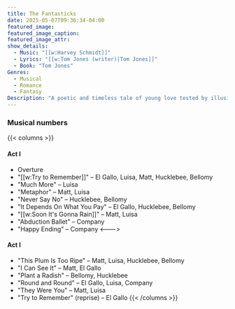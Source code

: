 ```yaml
---
title: The Fantasticks
date: 2025-05-07T09:36:34-04:00
featured_image:
featured_image_caption: 
featured_image_attr:
show_details: 
  - Music: "[[w:Harvey Schmidt]]"
  - Lyrics: "[[w:Tom Jones (writer)|Tom Jones]]"
  - Book: "Tom Jones"
Genres:
  - Musical
  - Romance
  - Fantasy
Description: "A poetic and timeless tale of young love tested by illusion, growing pains and the bittersweet truths of the real world."
---
```

### Musical numbers
{{< columns >}} 
#### Act I
- Overture
- "[[w:Try to Remember]]" – El Gallo, Luisa, Matt, Hucklebee, Bellomy
- "Much More" – Luisa
- "Metaphor" – Matt, Luisa
- "Never Say No" – Hucklebee, Bellomy
- "It Depends On What You Pay" – El Gallo, Hucklebee, Bellomy
- "[[w:Soon It's Gonna Rain]]" – Matt, Luisa
- "Abduction Ballet" – Company
- "Happy Ending" – Company
<--->
#### Act I
- "This Plum Is Too Ripe" – Matt, Luisa, Hucklebee, Bellomy
- "I Can See It" – Matt, El Gallo
- "Plant a Radish" – Bellomy, Hucklebee
- "Round and Round" – El Gallo, Luisa, Company
- "They Were You" – Matt, Luisa
- "Try to Remember" (reprise) – El Gallo
{{< /columns >}}